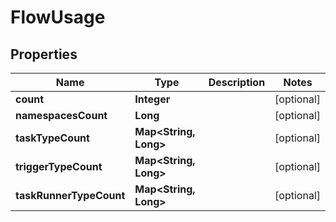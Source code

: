 

# FlowUsage


## Properties

| Name | Type | Description | Notes |
|------------ | ------------- | ------------- | -------------|
|**count** | **Integer** |  |  [optional] |
|**namespacesCount** | **Long** |  |  [optional] |
|**taskTypeCount** | **Map&lt;String, Long&gt;** |  |  [optional] |
|**triggerTypeCount** | **Map&lt;String, Long&gt;** |  |  [optional] |
|**taskRunnerTypeCount** | **Map&lt;String, Long&gt;** |  |  [optional] |



